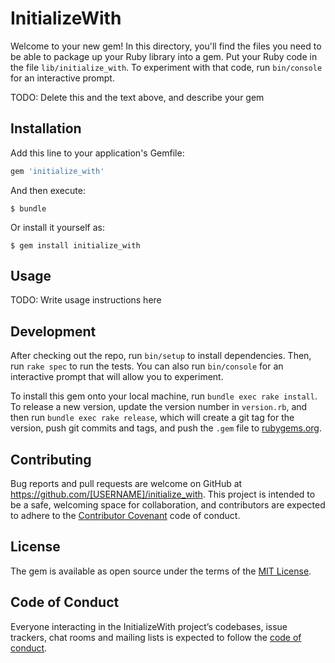 # InitializeWith

Welcome to your new gem! In this directory, you'll find the files you need to be able to package up your Ruby library into a gem. Put your Ruby code in the file `lib/initialize_with`. To experiment with that code, run `bin/console` for an interactive prompt.

TODO: Delete this and the text above, and describe your gem

## Installation

Add this line to your application's Gemfile:

```ruby
gem 'initialize_with'
```

And then execute:

    $ bundle

Or install it yourself as:

    $ gem install initialize_with

## Usage

TODO: Write usage instructions here

## Development

After checking out the repo, run `bin/setup` to install dependencies. Then, run `rake spec` to run the tests. You can also run `bin/console` for an interactive prompt that will allow you to experiment.

To install this gem onto your local machine, run `bundle exec rake install`. To release a new version, update the version number in `version.rb`, and then run `bundle exec rake release`, which will create a git tag for the version, push git commits and tags, and push the `.gem` file to [rubygems.org](https://rubygems.org).

## Contributing

Bug reports and pull requests are welcome on GitHub at https://github.com/[USERNAME]/initialize_with. This project is intended to be a safe, welcoming space for collaboration, and contributors are expected to adhere to the [Contributor Covenant](http://contributor-covenant.org) code of conduct.

## License

The gem is available as open source under the terms of the [MIT License](https://opensource.org/licenses/MIT).

## Code of Conduct

Everyone interacting in the InitializeWith project’s codebases, issue trackers, chat rooms and mailing lists is expected to follow the [code of conduct](https://github.com/[USERNAME]/initialize_with/blob/master/CODE_OF_CONDUCT.md).
